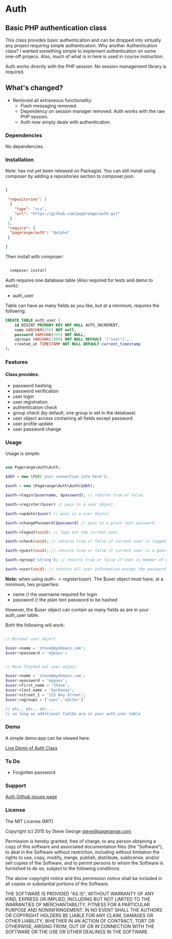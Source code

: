 # Auth

## Basic PHP authentication class

This class provides basic authentication and can be dropped into virtually any
project requiring simple authentication.  Why another Authentication class?
I wanted something simple to implement authentication on some one-off projecs.
Also, much of what is in here is used in course instruction.

Auth works directly with the PHP session.  No session management library is required.

## What's changed?

* Removed all extraneous functionality:
	+ Flash messaging removed.
	+ Dependency on session manager removed.  Auth works with the raw PHP session.
	+ Auth now simply deals with authentication.

### Dependencies

No dependencies.

### Installation

Note: has not yet been released on Packagist.  You can still install  using composer by adding a repositories section to composer.json:

```json

{

 "repositories": [
  {
    "type": "vcs",
    "url": "https://github.com/pagerange/auth.git"
  }
 ],
 "require": {
  "pagerange/auth": "@alpha"
 }

}

```

Then install with composer:

```bash

  composer install

```

Auth requires one database table (Also required for tests and demo to work):

* auth_user

Table can have as many fields as you like, but at a minimum, requires the following:

```sql
CREATE TABLE auth_user (
	id BIGINT PRIMARY KEY NOT NULL AUTO_INCREMENT,
	name VARCHAR(255) NOT null,
	password VARCHAR(255) NOT NULL,
	ugroups VARCHAR(1000) NOT NULL DEFAULT '["user"]',
	created_at TIMESTAMP NOT NULL DEFAULT current_timestamp
);
```

### Features

#### Class provides:

* password hashing
* password verification
* user login
* user registration
* authentication check
* group check (by default, one group is set in the database)
* user object access containing all fields except password
* user profile update
* user password change

### Usage

Usage is simple:

```php

use Pagerange\Auth\Auth;

$dbh = new \PDO('your connection info here');

$auth = new \Pagerange\Auth\Auth($dbh);

$auth->login($username, $password); // returns true or false.

$auth->register($user) // pass in a user object.

$auth->update($user) // pass in a user object.

$auth->changePassword($password) // pass in a plain text password.

$auth->logout(void); // logs out the current user.

$auth->check(void); // returns true or false if current user is logged in

$auth->guest(void); // returns true or false if current user is a guest (unauthenticated)

$auth->group('string'); // returns true or false if user is member of group 'string'

$auth->user(void); // returns all user information except the password

```

**Note:** when using $auth->register($user).  The $user object must have,
at a minimum, two properties:

* name // the username required for login
* password // the plain text password to be hashed

However, the $user object can contain as many fields as are in your auth_user table.

Both the following will work:

```php

// Minimal user object

$user->name = 'steve@mydomain.com';
$user->password = 'mypass';

```

```php

// More fleshed out user object

$user->name = 'steve@mydomain.com';
$user->password = 'mypass';
$user->first_name = 'Steve';
$user->last_name = 'Garbonzo';
$user->street_1 = '123 Any Street';
$user->ugroups = ['user','editor']'

// etc., etc., etc...
// so long as additional fields are in your auth_user table

```

### Demo

A simple demo app can be viewed here:

[Live Demo of Auth Class](http://auth.pagerange.com)

### To Do

* Forgotten password


### Support

[Auth Github issues page](https://github.com/pagerange/auth/issues/)

### License

The MIT License (MIT)

Copyright (c) 2015  by Steve George <steve@pagerange.com>

Permission is hereby granted, free of charge, to any person obtaining a copy of
this software and associated documentation files (the "Software"), to deal in the
Software without restriction, including without limitation the rights to use,
copy, modify, merge, publish, distribute, sublicense, and/or sell copies of the
Software, and to permit persons to whom the Software is furnished to do so, subject
 to the following conditions:

The above copyright notice and this permission notice shall be included in all
copies or substantial portions of the Software.

THE SOFTWARE IS PROVIDED "AS IS", WITHOUT WARRANTY OF ANY KIND, EXPRESS OR
IMPLIED, INCLUDING BUT NOT LIMITED TO THE WARRANTIES OF MERCHANTABILITY,
FITNESS FOR A PARTICULAR PURPOSE AND NONINFRINGEMENT. IN NO EVENT SHALL THE
AUTHORS OR COPYRIGHT HOLDERS BE LIABLE FOR ANY CLAIM, DAMAGES OR OTHER
LIABILITY, WHETHER IN AN ACTION OF CONTRACT, TORT OR OTHERWISE, ARISING FROM,
OUT OF OR IN CONNECTION WITH THE SOFTWARE OR THE USE OR OTHER DEALINGS IN
THE SOFTWARE.

